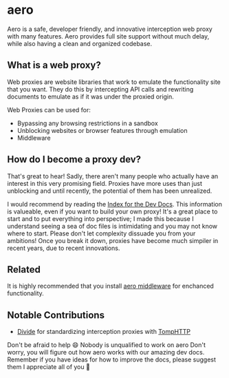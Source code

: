 # aero

Aero is a safe, developer friendly, and innovative interception web proxy with many features. Aero provides full site support without much delay, while also having a clean and organized codebase.

## What is a web proxy?

Web proxies are website libraries that work to emulate the functionality site that you want. They do this by intercepting API calls and rewriting documents to emulate as if it was under the proxied origin.

Web Proxies can be used for:

- Bypassing any browsing restrictions in a sandbox
- Unblocking websites or browser features through emulation
- Middleware

## How do I become a proxy dev?

That's great to hear! Sadly, there aren't many people who actually have an interest in this very promising field. Proxies have more uses than just unblocking and until recently, the potential of them has been unrealized.

I would recommend by reading the [Index for the Dev Docs](./docs/For%20devs/Index.md). This information is valueable, even if you want to build your own proxy! It's a great place to start and to put everything into perspective; I made this because I understand seeing a sea of doc files is intimidating and you may not know where to start. Please don't let complexity dissuade you from your ambitions! Once you break it down, proxies have become much simpiler in recent years, due to recent innovations.

## Related

It is highly recommended that you install [aero middleware](https://github.com/ProxyHaven/proxy-middleware) for enchanced functionality.

## Notable Contributions

- [Divide](https://github.com/e9x) for standardizing interception proxies with [TompHTTP](https://github.com/tomphttp/bare-server-node)

Don't be afraid to help 😄
Nobody is unqualified to work on aero
Don't worry, you will figure out how aero works with our amazing dev docs. Remember if you have ideas for how to improve the docs, please suggest them
I appreciate all of you 💖
